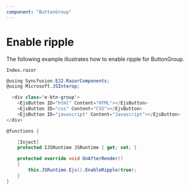 ```yaml
---
component: "ButtonGroup"
---
```


# Enable ripple

The following example illustrates how to enable ripple for ButtonGroup.

`Index.razor`

```csharp
@using Syncfusion.EJ2.RazorComponents;
@using Microsoft.JSInterop;

  <div class='e-btn-group'>
    <EjsButton ID="html" Content="HTML"></EjsButton>
    <EjsButton ID="css" Content="CSS"></EjsButton>
    <EjsButton ID="javascript" Content="Javascript"></EjsButton>
</div>

@functions {

    [Inject]
    protected IJSRuntime JSRuntime { get; set; }

    protected override void OnAfterRender()
    {
        this.JSRuntime.Ejs().EnableRipple(true);
    }
}
  ```

